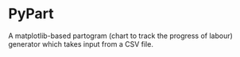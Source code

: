 # PyPart
A matplotlib-based partogram (chart to track the progress of labour) generator which takes input from a CSV file.
